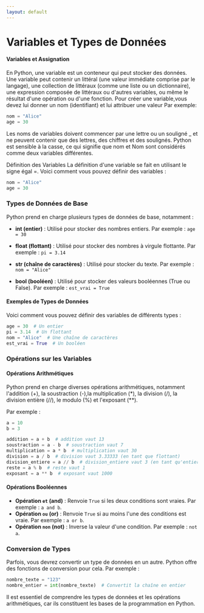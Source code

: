 ```yaml
---
layout: default
---
```

# Variables et Types de Données
####  Variables et Assignation
En Python, une variable est un conteneur qui peut stocker des données. Une variable peut contenir un littéral (une valeur immédiate comprise par le langage), une collection de littéraux (comme une liste ou un dictionnaire), une expression composée de littéraux ou d'autres variables, ou même le résultat d'une opération ou d'une fonction.
Pour créer une variable,vous devez lui donner un nom (identifiant) et lui attribuer une valeur Par exemple:
```Python
nom = "Alice"
age = 30
```
Les noms de variables doivent commencer par une lettre ou un souligné _ et ne peuvent contenir que des lettres, des chiffres et des soulignés. Python est sensible à la casse, ce qui signifie que nom et Nom sont considérés comme deux variables différentes.

Définition des Variables
La définition d'une variable se fait en utilisant le signe égal =. Voici comment vous pouvez définir des variables :
```Python
nom = "Alice"
age = 30
```
### Types de Données de Base

Python prend en charge plusieurs types de données de base, notamment :

- **int (entier)** : Utilisé pour stocker des nombres entiers. Par exemple : `age = 30`

- **float (flottant)** : Utilisé pour stocker des nombres à virgule flottante. Par exemple : `pi = 3.14`

- **str (chaîne de caractères)** : Utilisé pour stocker du texte. Par exemple : `nom = "Alice"`

- **bool (booléen)** : Utilisé pour stocker des valeurs booléennes (True ou False). Par exemple : `est_vrai = True`

#### Exemples de Types de Données

Voici comment vous pouvez définir des variables de différents types :
```python
age = 30  # Un entier
pi = 3.14  # Un flottant
nom = "Alice"  # Une chaîne de caractères
est_vrai = True  # Un booléen
```
### Opérations sur les Variables
#### Opérations Arithmétiques

Python prend en charge diverses opérations arithmétiques,
notamment l'addition (+), la soustraction (-),la multiplication (*), la division (/), la division entière (//),
le modulo (%) et l'exposant (**).

Par exemple :

```python
a = 10
b = 3

addition = a + b  # addition vaut 13
soustraction = a - b  # soustraction vaut 7
multiplication = a * b  # multiplication vaut 30
division = a / b  # division vaut 3.33333 (en tant que flottant)
division_entiere = a // b  # division_entiere vaut 3 (en tant qu'entier)
reste = a % b  # reste vaut 1
exposant = a ** b  # exposant vaut 1000
```
#### Opérations Booléennes

- **Opération `et` (and)** : Renvoie `True` si les deux conditions sont vraies. Par exemple : `a and b`.
- **Opération `ou` (or)** : Renvoie `True` si au moins l'une des conditions est vraie. Par exemple : `a or b`.
- **Opération `non` (not)** : Inverse la valeur d'une condition. Par exemple : `not a`.

### Conversion de Types

Parfois, vous devrez convertir un type de données en un autre. Python offre des fonctions de conversion pour cela. Par exemple :


```python
nombre_texte = "123"
nombre_entier = int(nombre_texte)  # Convertit la chaîne en entier
```
Il est essentiel de comprendre les types de données et les opérations arithmétiques, car ils constituent les bases de la programmation en Python.
